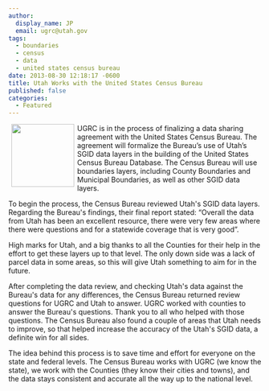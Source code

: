 ```yaml
---
author:
  display_name: JP
  email: ugrc@utah.gov
tags:
  - boundaries
  - census
  - data
  - united states census bureau
date: 2013-08-30 12:18:17 -0600
title: Utah Works with the United States Census Bureau
published: false
categories:
  - Featured
---
```


<img alt="" src="{% link images/Census_Bureau_seal.svg_-150x150.png %}" style="border-style:solid; border-width:0px; float:left; height:125px; margin:0px 6px; width:125px" />UGRC is in the process of finalizing a data sharing agreement with the United States Census Bureau. The agreement will formalize the Bureau&rsquo;s use of Utah&rsquo;s SGID data layers in the building of the United States Census Bureau Database. The Census Bureau will use boundaries layers, including County Boundaries and Municipal Boundaries, as well as other SGID data layers.

To begin the process, the Census Bureau reviewed Utah's SGID data layers. Regarding the Bureau's findings, their final report stated: “Overall the data from Utah has been an excellent resource, there were very few areas where there were questions and for a statewide coverage that is very good”.

High marks for Utah, and a big thanks to all the Counties for their help in the effort to get these layers up to that level. The only down side was a lack of parcel data in some areas, so this will give Utah something to aim for in the future.

After completing the data review, and checking Utah's data against the Bureau's data for any differences, the Census Bureau returned review questions for UGRC and Utah to answer. UGRC worked with counties to answer the Bureau's questions. Thank you to all who helped with those questions. The Census Bureau also found a couple of areas that Utah needs to improve, so that helped increase the accuracy of the Utah's SGID data, a definite win for all sides.

The idea behind this process is to save time and effort for everyone on the state and federal levels. The Census Bureau works with UGRC (we know the state), we work with the Counties (they know their cities and towns), and the data stays consistent and accurate all the way up to the national level.
